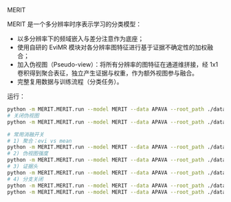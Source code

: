 MERIT

MERIT 是一个多分辨率时序表示学习的分类模型：
- 以多分辨率下的频域嵌入与差分注意作为底座；
- 使用自研的 EviMR 模块对各分辨率图特征进行基于证据不确定性的加权融合；
- 加入伪视图（Pseudo-view）：将所有分辨率的图特征在通道维拼接，经 1x1 卷积得到聚合表征，独立产生证据与权重，作为额外视图参与融合。
- 完整复用数据与训练流程（分类任务）。

运行：
```bash
python -m MERIT.MERIT.run --model MERIT --data APAVA --root_path ./dataset/APAVA
# 关闭伪视图
python -m MERIT.MERIT.run --model MERIT --data APAVA --root_path ./dataset/APAVA --no_pseudo

# 常用消融开关
# 1) 聚合：evi vs mean
python -m MERIT.MERIT.run --model MERIT --data APAVA --root_path ./dataset/APAVA --agg mean
# 2) 伪视图强度
python -m MERIT.MERIT.run --model MERIT --data APAVA --root_path ./dataset/APAVA --lambda_pseudo 0.7
# 3) 证据头
python -m MERIT.MERIT.run --model MERIT --data APAVA --root_path ./dataset/APAVA --evidence_act relu --evidence_dropout 0.1
# 4) 分支关闭
python -m MERIT.MERIT.run --model MERIT --data APAVA --root_path ./dataset/APAVA --no_freq
python -m MERIT.MERIT.run --model MERIT --data APAVA --root_path ./dataset/APAVA --no_diff
```

